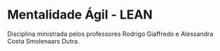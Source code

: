 # Mentalidade Ágil - LEAN

Disciplina ministrada pelos professores Rodrigo Giaffredo e Alessandra Costa Smolenaars Dutra.